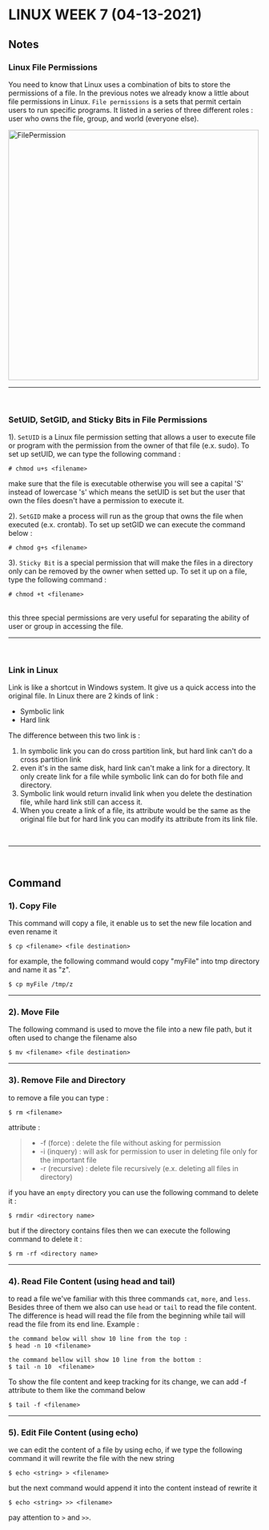 # LINUX WEEK 7 (04-13-2021)
## Notes
### Linux File Permissions
You need to know that Linux uses a combination of bits to store the permissions of a file. In the previous notes we already know a little about file permissions in Linux. `File permissions` is a sets that permit certain users to  run specific programs. It listed in a series of three different roles : user who owns the file, group, and world (everyone else).

<img src="permission.png" alt="FilePermission" title="FilePermission" width="500" />

<br>

---

<br>

### SetUID, SetGID, and Sticky Bits in File Permissions
1). `SetUID` is a Linux file permission setting that allows a user to execute file or program with the permission from the owner of that file (e.x. sudo). To set up setUID, we can type the following command :
```
# chmod u+s <filename>
```
make sure that the file is executable otherwise you will see a capital 'S' instead of lowercase 's' which means the setUID is set but the user that own the files doesn't have a permission to execute it.

2). `SetGID` make a process will run as the group that owns the file when executed (e.x. crontab). To set up setGID we can execute the command below :
```
# chmod g+s <filename>
```

3). `Sticky Bit` is a special permission that will make the files in a directory only can be removed by the owner when setted up. To set it up on a file, type the following command :
```
# chmod +t <filename>
```
<br>
this three special permissions are very useful for separating the ability of user or group in accessing the file.

<br>

---

<br>

### Link in Linux
Link is like a shortcut in Windows system. It give us a quick access into the original file. In Linux there are 2 kinds of link :
- Symbolic link
- Hard link

The difference between this two link is :
1. In symbolic link you can do cross partition link, but hard link can't do a cross partition link
2. even it's in the same disk, hard link can't make a link for a directory. It only create link for a file while symbolic link can do for both file and directory.
3. Symbolic link would return invalid link when you delete the destination file, while hard link still can access it.
4. When you create a link of a file, its attribute would be the same as the original file but for hard link you can modify its attribute from its link file.

<br>

---

<br>

## Command
### 1). Copy File
This command will copy a file, it enable us to set the new file location and even rename it
```
$ cp <filename> <file destination>
```
for example, the following command would copy "myFile" into tmp directory and name it as "z".
```
$ cp myFile /tmp/z
```
---
### 2). Move File
The following command is used to move the file into a new file path, but it often used to change the filename also
```
$ mv <filename> <file destination>
```
---
### 3). Remove File and Directory
to remove a file you can type :
```
$ rm <filename>
```
attribute :
> * -f (force) : delete the file without asking for permission
> * -i (inquery) : will ask for permission to user in deleting file only for the important file
> * -r (recursive) : delete file recursively (e.x. deleting all files in directory)

if you have an `empty` directory you can use the following command to delete it :
```
$ rmdir <directory name>
``` 
but if the directory contains files then we can execute the following command to delete it :
```
$ rm -rf <directory name>
```

---
### 4). Read File Content (using head and tail)
to read a file we've familiar with this three commands `cat`, `more`, and `less`. Besides three of them we also can use `head` or `tail` to read the file content. The difference is head will read the file from the beginning while tail will read the file from its end line. Example :
```
the command below will show 10 line from the top :
$ head -n 10 <filename>

the command bellow will show 10 line from the bottom :
$ tail -n 10  <filename>
```
To show the file content and keep tracking for its change, we can add -f attribute to them like the command below
```
$ tail -f <filename>
```

---
### 5). Edit File Content (using echo)
we can edit the content of a file by using echo, if we type the following command it will rewrite the file with the new string
```
$ echo <string> > <filename>
```
but the next command would append it into the content instead of rewrite it
```
$ echo <string> >> <filename>
```
pay attention to `>` and `>>`.